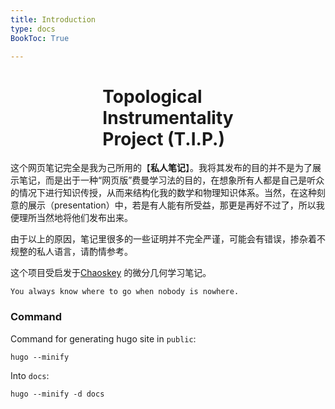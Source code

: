 ```yaml
---
title: Introduction
type: docs
BookToc: True

---
```


# <div class="book-brand" style="display: flex; justify-content: center;">  Topological<br> Instrumentality<br> Project (T.I.P.) </div>

这个网页笔记完全是我为己所用的【**私人笔记**】。我将其发布的目的并不是为了展示笔记，而是出于一种“网页版”费曼学习法的目的，在想象所有人都是自己是听众的情况下进行知识传授，从而来结构化我的数学和物理知识体系。当然，在这种刻意的展示（presentation）中，若是有人能有所受益，那更是再好不过了，所以我便理所当然地将他们发布出来。

由于以上的原因，笔记里很多的一些证明并不完全严谨，可能会有错误，掺杂着不规整的私人语言，请酌情参考。

这个项目受启发于[Chaoskey](https://chaoskey.github.io/notes/docs/diffgeo/) 的微分几何学习笔记。
```
You always know where to go when nobody is nowhere.
```




### Command

Command for generating hugo site in `public`:

```
hugo --minify
```

Into `docs`:

```
hugo --minify -d docs
```
